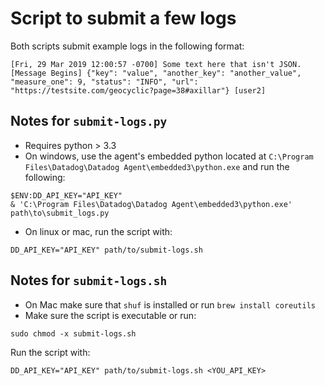 # Script to submit a few logs

Both scripts submit example logs in the following format:

```
[Fri, 29 Mar 2019 12:00:57 -0700] Some text here that isn't JSON. [Message Begins] {"key": "value", "another_key": "another_value", "measure_one": 9, "status": "INFO", "url": "https://testsite.com/geocyclic?page=38#axillar"} [user2]
```

## Notes for `submit-logs.py`

- Requires python > 3.3
- On windows, use the agent's embedded python located at `C:\Program Files\Datadog\Datadog Agent\embedded3\python.exe` and run the following:
```
$ENV:DD_API_KEY="API_KEY"
& 'C:\Program Files\Datadog\Datadog Agent\embedded3\python.exe' path\to\submit_logs.py
```

- On linux or mac, run the script with:
```
DD_API_KEY="API_KEY" path/to/submit-logs.sh
```


## Notes for `submit-logs.sh`

- On Mac make sure that `shuf` is installed or run `brew install coreutils`
- Make sure the script is executable or run:

```
sudo chmod -x submit-logs.sh
```

Run the script with: 
```
DD_API_KEY="API_KEY" path/to/submit-logs.sh <YOU_API_KEY>
```

